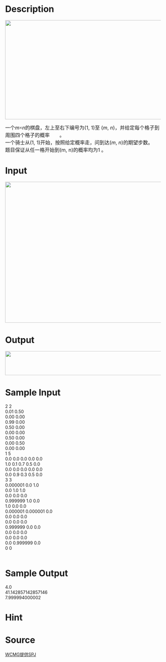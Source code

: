 
# Description

<div class="content"><p><span style="font-size: medium"><img height="321" width="777" alt="" src="/source/bzoj/3317/img/aHR0cHM6Ly9seWRzeS5jb20vSnVkZ2VPbmxpbmUvdXBsb2FkLzIwMTMxMS9mcHJvYi5qcGc=.jpg"/></span></p>
<p></p>
<div class="O" v:shape="_x0000_s1026">
<div style="mso-line-spacing: &#39;100 -48 0&#39;; mso-margin-left-alt: 230; mso-text-indent-alt: 52; mso-char-wrap: 1; mso-kinsoku-overflow: 1"><span style="font-size: medium"><span style="left: -2.91%; color: #3891a7; font-family: &#34;Wingdings 2&#34;; position: absolute; top: 0.22em; mso-special-format: bullet; mso-color-index: 4"></span><span style="font-family: 宋体; mso-fareast-font-family: 宋体; mso-hansi-font-family: Arial">一个</span><span lang="EN-US" style="mso-fareast-font-family: 宋体; mso-hansi-font-family: Arial; mso-fareast-language: ZH-CN"><i>m</i></span><span lang="EN-US" style="font-family: 宋体; mso-fareast-font-family: 宋体; mso-hansi-font-family: Arial; mso-fareast-language: ZH-CN">×</span><span lang="EN-US" style="mso-fareast-font-family: 宋体; mso-hansi-font-family: Arial; mso-fareast-language: ZH-CN"><i>n</i></span><span style="font-family: 宋体; mso-fareast-font-family: 宋体; mso-hansi-font-family: Arial">的棋盘，左上至右下编号为</span><span lang="EN-US" style="mso-fareast-font-family: 宋体; mso-hansi-font-family: Arial; mso-fareast-language: ZH-CN">(1, 1)</span><span style="font-family: 宋体; mso-fareast-font-family: 宋体; mso-hansi-font-family: Arial">至</span><span style="mso-fareast-font-family: 宋体; mso-hansi-font-family: Arial"> </span><span lang="EN-US" style="mso-fareast-font-family: 宋体; mso-hansi-font-family: Arial; mso-fareast-language: ZH-CN">(</span><span lang="EN-US" style="mso-fareast-font-family: 宋体; mso-hansi-font-family: Arial; mso-fareast-language: ZH-CN"><i>m</i></span><span lang="EN-US" style="mso-fareast-font-family: 宋体; mso-hansi-font-family: Arial; mso-fareast-language: ZH-CN">, </span><span lang="EN-US" style="mso-fareast-font-family: 宋体; mso-hansi-font-family: Arial; mso-fareast-language: ZH-CN"><i>n</i></span><span lang="EN-US" style="mso-fareast-font-family: 宋体; mso-hansi-font-family: Arial; mso-fareast-language: ZH-CN">)</span><span style="font-family: 宋体; mso-fareast-font-family: 宋体; mso-hansi-font-family: Arial">，并给定每个格子到周围四个格子的概</span><span style="font-family: 宋体; mso-fareast-font-family: 宋体; mso-hansi-font-family: Arial">率　　。 </span></span></div>
<div style="mso-line-spacing: &#39;100 -48 0&#39;; mso-margin-left-alt: 230; mso-text-indent-alt: 52; mso-char-wrap: 1; mso-kinsoku-overflow: 1"><span style="font-size: medium"><span style="left: -2.82%; color: #3891a7; font-family: &#34;Wingdings 2&#34;; position: absolute; top: 0.22em; mso-special-format: bullet; mso-color-index: 4"></span><span style="font-family: 宋体; mso-fareast-font-family: 宋体; mso-hansi-font-family: Arial">一个骑士从</span><span lang="EN-US" style="mso-fareast-font-family: 宋体; mso-hansi-font-family: Arial; mso-fareast-language: ZH-CN">(1, 1)</span><span style="font-family: 宋体; mso-fareast-font-family: 宋体; mso-hansi-font-family: Arial">开始，按照给定概率走，问到</span><span style="font-family: 宋体; mso-fareast-font-family: 宋体; mso-hansi-font-family: Arial">达</span><span lang="EN-US" style="mso-fareast-font-family: 宋体; mso-hansi-font-family: Arial; mso-fareast-language: ZH-CN">(</span><span lang="EN-US" style="mso-fareast-font-family: 宋体; mso-hansi-font-family: Arial; mso-fareast-language: ZH-CN"><i>m</i></span><span lang="EN-US" style="mso-fareast-font-family: 宋体; mso-hansi-font-family: Arial; mso-fareast-language: ZH-CN">, </span><span lang="EN-US" style="mso-fareast-font-family: 宋体; mso-hansi-font-family: Arial; mso-fareast-language: ZH-CN"><i>n</i></span><span lang="EN-US" style="mso-fareast-font-family: 宋体; mso-hansi-font-family: Arial; mso-fareast-language: ZH-CN">)</span><span style="font-family: 宋体; mso-fareast-font-family: 宋体; mso-hansi-font-family: Arial">的期望步数。 </span></span></div>
<div style="mso-line-spacing: &#39;100 -48 0&#39;; mso-margin-left-alt: 230; mso-text-indent-alt: 52; mso-char-wrap: 1; mso-kinsoku-overflow: 1"><span style="font-size: medium"><span style="left: -2.8%; color: #3891a7; font-family: &#34;Wingdings 2&#34;; position: absolute; top: 0.22em; mso-special-format: bullet; mso-color-index: 4"></span><span style="font-family: 宋体; mso-fareast-font-family: 宋体; mso-hansi-font-family: Arial">题目保证从任一格开始到</span><span lang="EN-US" style="mso-fareast-font-family: 宋体; mso-hansi-font-family: Arial; mso-fareast-language: ZH-CN">(m, n)</span><span style="font-family: 宋体; mso-fareast-font-family: 宋体; mso-hansi-font-family: Arial">的概率均为</span><span lang="EN-US" style="mso-fareast-font-family: 宋体; mso-hansi-font-family: Arial; mso-fareast-language: ZH-CN">1 </span><span style="font-family: 宋体; mso-fareast-font-family: 宋体; mso-hansi-font-family: Arial">。</span></span></div>
</div></div>

# Input

<div class="content"><p><img height="456" width="781" alt="" src="/source/bzoj/3317/img/aHR0cHM6Ly9seWRzeS5jb20vSnVkZ2VPbmxpbmUvdXBsb2FkLzIwMTMxMS9maW4uanBn.jpg"/></p></div>

# Output

<div class="content"><p><img height="78" alt="" width="779" src="/source/bzoj/3317/img/aHR0cHM6Ly9seWRzeS5jb20vSnVkZ2VPbmxpbmUvdXBsb2FkLzIwMTMxMS9mb3V0LmpwZw==.jpg"/></p></div>

# Sample Input

<div class="content"><span class="sampledata">2 2<br/>
0.01 0.50<br/>
0.00 0.00<br/>
0.99 0.00<br/>
0.50 0.00<br/>
0.00 0.00<br/>
0.50 0.00<br/>
0.00 0.50<br/>
0.00 0.00<br/>
1 5<br/>
0.0 0.0 0.0 0.0 0.0<br/>
1.0 0.1 0.7 0.5 0.0<br/>
0.0 0.0 0.0 0.0 0.0<br/>
0.0 0.9 0.3 0.5 0.0<br/>
3 3<br/>
0.000001 0.0 1.0<br/>
0.0 1.0 1.0<br/>
0.0 0.0 0.0<br/>
0.999999 1.0 0.0<br/>
1.0 0.0 0.0<br/>
0.000001 0.000001 0.0<br/>
0.0 0.0 0.0<br/>
0.0 0.0 0.0<br/>
0.999999 0.0 0.0<br/>
0.0 0.0 0.0<br/>
0.0 0.0 0.0<br/>
0.0 0.999999 0.0<br/>
0 0<br/>
<br/>
</span></div>

# Sample Output

<div class="content"><span class="sampledata">4.0<br/>
41.142857142857146<br/>
7.999994000002</span></div>

# Hint

<div class="content"><p></p></div>

# Source

<div class="content"><p><a href="problemset.php?search=WCMG提供SPJ">WCMG提供SPJ</a></p></div>

